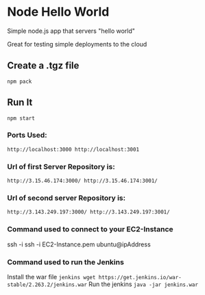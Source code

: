 # Node Hello World

Simple node.js app that servers "hello world"

Great for testing simple deployments to the cloud

## Create a .tgz file

`npm pack`

## Run It

`npm start`

### Ports Used:
`http://localhost:3000
http://localhost:3001`

### Url of first Server Repository is:
`http://3.15.46.174:3000/
http://3.15.46.174:3001/`

### Url of second server Repository is:
`http://3.143.249.197:3000/
http://3.143.249.197:3001/`

### Command used to connect to your EC2-Instance
ssh -i  ssh -i EC2-Instance.pem ubuntu@ipAddress

### Command used to run the Jenkins
Install the war file `jenkins wget https://get.jenkins.io/war-stable/2.263.2/jenkins.war`
Run the jenkins `java -jar jenkins.war`


